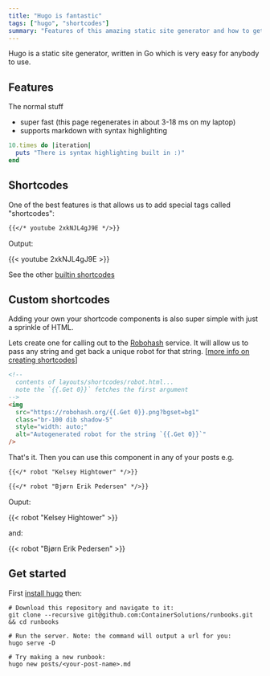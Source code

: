 ```yaml
---
title: "Hugo is fantastic"
tags: ["hugo", "shortcodes"]
summary: "Features of this amazing static site generator and how to get started with it."
---
```


[//]: # "All page variables described here: https://gohugo.io/variables/page/"

Hugo is a static site generator, written in Go which is very easy for anybody to use.

## Features

The normal stuff
* super fast (this page regenerates in about 3-18 ms on my laptop)
* supports markdown with syntax highlighting

```ruby
10.times do |iteration|
  puts "There is syntax highlighting built in :)"
end
```

## Shortcodes

One of the best features is that allows us to add special tags called "shortcodes":

```md
{{</* youtube 2xkNJL4gJ9E */>}}
```

Output:

{{< youtube 2xkNJL4gJ9E >}}

See the other [builtin shortcodes](https://gohugo.io/content-management/shortcodes/#use-hugos-built-in-shortcodes)


## Custom shortcodes

Adding your own your shortcode components is also super simple with just a sprinkle of HTML.

Lets create one for calling out to the [Robohash](https://robohash.org/) service. It will allow us to pass any string and get back a unique robot for that string. [[more info on creating shortcodes](https://www.youtube.com/watch?v=Eu4zSaKOY4A&list=PLLAZ4kZ9dFpOnyRlyS-liKL5ReHDcj4G3&index=22)]

```html
<!--
  contents of layouts/shortcodes/robot.html...
  note the `{{.Get 0}}` fetches the first argument
-->
<img
  src="https://robohash.org/{{.Get 0}}.png?bgset=bg1"
  class="br-100 dib shadow-5"
  style="width: auto;"
  alt="Autogenerated robot for the string `{{.Get 0}}`"
/>
```

That's it. Then you can use this component in any of your posts e.g.

```md
{{</* robot "Kelsey Hightower" */>}}

{{</* robot "Bjørn Erik Pedersen" */>}}
```

Ouput:

{{< robot "Kelsey Hightower" >}}

and:

{{< robot "Bjørn Erik Pedersen" >}}

## Get started

First [install hugo](https://gohugo.io/getting-started/installing/) then:

```shell
# Download this repository and navigate to it:
git clone --recursive git@github.com:ContainerSolutions/runbooks.git && cd runbooks

# Run the server. Note: the command will output a url for you:
hugo serve -D

# Try making a new runbook:
hugo new posts/<your-post-name>.md

```
